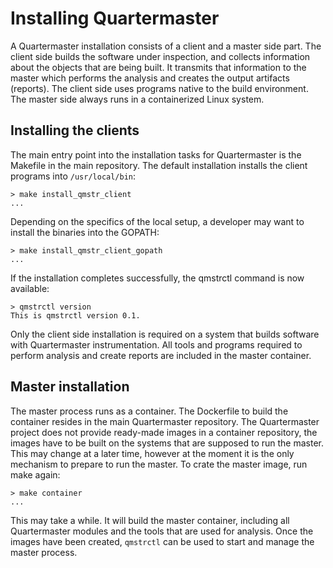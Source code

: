 # Installing Quartermaster

A Quartermaster installation consists of a client and a master side
part. The client side builds the software under inspection, and
collects information about the objects that are being built. It
transmits that information to the master which performs the
analysis and creates the output artifacts (reports). The client side
uses programs native to the build environment. The master side always
runs in a containerized Linux system.

## Installing the clients

The main entry point into the installation tasks for Quartermaster is
the Makefile in the main repository. The default installation installs
the client programs into `/usr/local/bin`:

	> make install_qmstr_client
	...

Depending on the specifics of the local setup, a developer may want to
install the binaries into the GOPATH:

	> make install_qmstr_client_gopath
	...

If the installation completes successfully, the qmstrctl command is
now available:

	> qmstrctl version
	This is qmstrctl version 0.1.

Only the client side installation is required on a system that builds
software with Quartermaster instrumentation. All tools and programs
required to perform analysis and create reports are included in the
master container.

## Master installation

The master process runs as a container. The Dockerfile to build the
container resides in the main Quartermaster repository. The
Quartermaster project does not provide ready-made images in a
container repository, the images have to be built on the systems that
are supposed to run the master. This may change at a later time,
however at the moment it is the only mechanism to prepare to run the
master. To crate the master image, run make again:

	> make container
	...

This may take a while. It will build the master container, including
all Quartermaster modules and the tools that are used for
analysis. Once the images have been created, `qmstrctl` can be used to
start and manage the master process.
